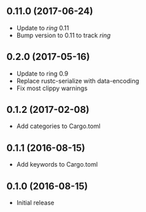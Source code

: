 ## 0.11.0 (2017-06-24)

* Update to *ring* 0.11
* Bump version to 0.11 to track *ring*

## 0.2.0 (2017-05-16)

* Update to ring 0.9
* Replace rustc-serialize with data-encoding
* Fix most clippy warnings

## 0.1.2 (2017-02-08)

* Add categories to Cargo.toml

## 0.1.1 (2016-08-15)

* Add keywords to Cargo.toml

## 0.1.0 (2016-08-15)

* Initial release

